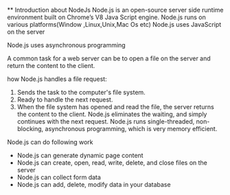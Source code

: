 ** Introduction about NodeJs
Node.js  is an open-source server side runtime environment built on Chrome’s V8 Java Script engine.
Node.js runs on various platforms(Window ,Linux,Unix,Mac Os etc)
Node.js uses JavaScript on the server

Node.js uses asynchronous programming

A common task for a web server can be to open a file on the server and return the content to the client.

how Node.js handles a file request:
1. Sends the task to the computer's file system.
2. Ready to handle the next request.
3. When the file system has opened and read the file, the server returns the content to the client.
Node.js eliminates the waiting, and simply continues with the next request.
Node.js runs single-threaded, non-blocking, asynchronous programming, which is very memory efficient.

Node.js can do following work
* Node.js can generate dynamic page content
* Node.js can create, open, read, write, delete, and close files on the server
* Node.js can collect form data
* Node.js can add, delete, modify data in your database